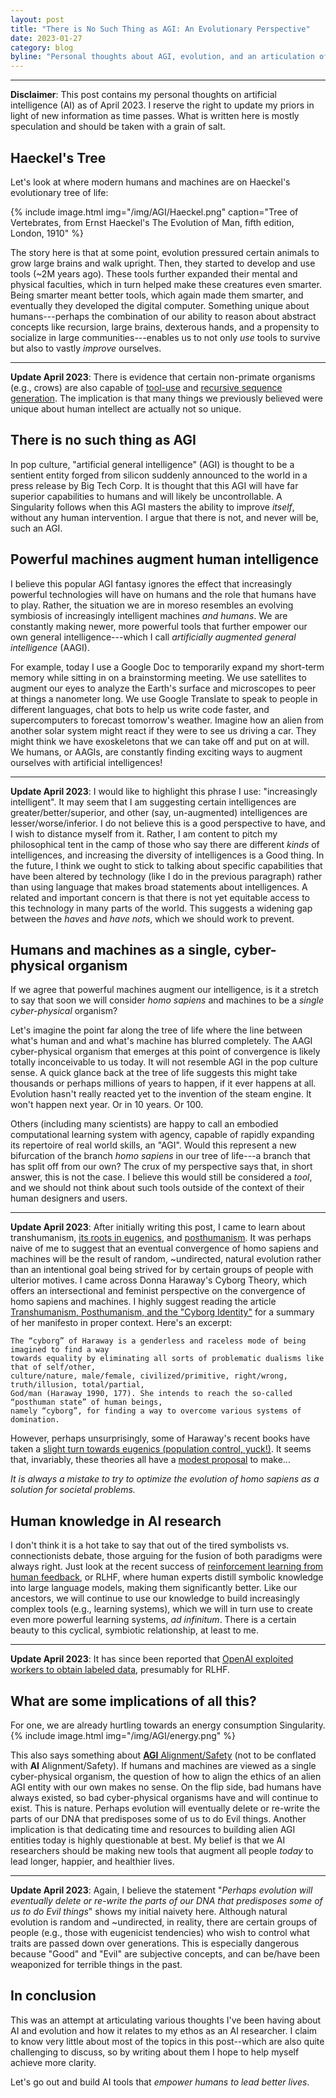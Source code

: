 ```yaml
---
layout: post
title: "There is No Such Thing as AGI: An Evolutionary Perspective"
date: 2023-01-27
category: blog
byline: "Personal thoughts about AGI, evolution, and an articulation of my ethos as an AI researcher"
---
```


<script type="text/javascript" async
  src="https://cdn.mathjax.org/mathjax/latest/MathJax.js?config=TeX-MML-AM_CHTML">
</script>

<script type="text/x-mathjax-config">
MathJax.Hub.Config({
  TeX: { equationNumbers: { autoNumber: "AMS" } },
  tex2jax: {inlineMath: [['$','$'], ['\\(','\\)']]}
});
</script>

---
**Disclaimer**: This post contains my personal thoughts on artificial intelligence (AI) as of April 2023. I reserve the right to update my priors in light of new information as time passes. What is written here is mostly speculation and should be taken with a grain of salt.

## Haeckel's Tree

Let's look at where modern humans and machines are on Haeckel's evolutionary tree of life:

{%
  include image.html
  img="/img/AGI/Haeckel.png"
  caption="Tree of Vertebrates, from Ernst Haeckel's The Evolution of Man, fifth edition, London, 1910"
%}

The story here is that at some point, evolution pressured certain animals to grow large brains and walk upright.
Then, they started to develop and use tools (~2M years ago).
These tools further expanded their mental and physical faculties, which in turn helped make these creatures even smarter.
Being smarter meant better tools, which again made them smarter, and eventually they developed the digital computer.
Something unique about humans---perhaps the combination of our ability to reason about abstract concepts like recursion, large brains, dexterous hands, and a propensity to socialize in large communities---enables us to not only *use* tools to survive but also to vastly *improve* ourselves.

---

**Update April 2023**: There is evidence that certain non-primate organisms (e.g., crows) are also capable of [tool-use](https://www.scientificamerican.com/article/the-secret-lives-of-tool/) and [recursive sequence generation](https://www.science.org/doi/10.1126/sciadv.abq3356). The implication is that many things we previously believed were unique about human intellect are actually not so unique.

## There is no such thing as AGI

In pop culture, "artificial general intelligence" (AGI) is thought to be a sentient entity forged from silicon suddenly announced to the world in a press release by Big Tech Corp.
It is thought that this AGI will have far superior capabilities to humans and will likely be uncontrollable.
A Singularity follows when this AGI masters the ability to improve *itself*, without any human intervention.
I argue that there is not, and never will be, such an AGI.

## Powerful machines augment human intelligence

I believe this popular AGI fantasy ignores the effect that increasingly powerful technologies will have on humans and the role that humans have to play.
Rather, the situation we are in moreso resembles an evolving symbiosis of increasingly intelligent machines *and humans*.
We are constantly making newer, more powerful tools that further empower our own general intelligence---which I call *artificially augmented general intelligence* (AAGI).

For example, today I use a Google Doc to temporarily expand my short-term memory while sitting in on a brainstorming meeting.
We use satellites to augment our eyes to analyze the Earth's surface and microscopes to peer at things a nanometer long. 
We use Google Translate to speak to people in different languages, chat bots to help us write code faster, and supercomputers to forecast tomorrow's weather.
Imagine how an alien from another solar system might react if they were to see us driving a car.
They might think we have exoskeletons that we can take off and put on at will. 
We humans, or AAGIs, are constantly finding exciting ways to augment ourselves with artificial intelligences!

---

**Update April 2023**: I would like to highlight this phrase I use: "increasingly intelligent". It may seem that I am suggesting certain intelligences are greater/better/superior, and other (say, un-augmented) intelligences are lesser/worse/inferior. I do not believe this is a good perspective to have, and I wish to distance myself from it. Rather, I am content to pitch my philosophical tent in the camp of those who say there are different *kinds* of intelligences, and increasing the diversity of intelligences is a Good thing. In the future, I think we ought to stick to talking about specific capabilities that have been altered by technology (like I do in the previous paragraph) rather than using language that makes broad statements about intelligences. A related and important concern is that there is not yet equitable access to this technology in many parts of the world. This suggests a widening gap between the *haves* and *have nots*, which we should work to prevent.  

## Humans and machines as a single, cyber-physical organism

If we agree that powerful machines augment our intelligence, is it a stretch to say that soon we will consider *homo sapiens* and machines to be a *single cyber-physical* organism?

Let's imagine the point far along the tree of life where the line between what's human and and what's machine has blurred completely.
The AAGI cyber-physical organism that emerges at this point of convergence is likely totally inconceivable to us today.
It will not resemble AGI in the pop culture sense.
A quick glance back at the tree of life suggests this might take thousands or perhaps millions of years to happen, if it ever happens at all. 
Evolution hasn't really reacted yet to the invention of the steam engine.
It won't happen next year. Or in 10 years. Or 100. 

Others (including many scientists) are happy to call an embodied computational learning system with agency, capable of rapidly expanding its repertoire of real world skills, an "AGI". Would this represent a new bifurcation of the branch *homo sapiens* in our tree of life---a branch that has split off from our own? 
The crux of my perspective says that, in short answer, this is not the case.
I believe this would still be considered a *tool*, and we should not think about such tools outside of the context of their human designers and users.

---
**Update April 2023**: After initially writing this post, I came to learn about transhumanism, [its roots in eugenics](https://en.wikipedia.org/wiki/Julian_Huxley), and [posthumanism](https://en.wikipedia.org/wiki/Posthumanism). It was perhaps naive of me to suggest that an eventual convergence of homo sapiens and machines will be the result of random, ~undirected, natural evolution rather than an intentional goal being strived for by certain groups of people with ulterior motives. I came across Donna Haraway's Cyborg Theory, which offers an intersectional and feminist perspective on the convergence of homo sapiens and machines. I highly suggest reading the article [Transhumanism, Posthumanism, and the "Cyborg Identity"](https://dergipark.org.tr/en/download/article-file/1803280) for a summary of her manifesto in proper context. Here's an excerpt:
```
The “cyborg” of Haraway is a genderless and raceless mode of being imagined to find a way
towards equality by eliminating all sorts of problematic dualisms like that of self/other,
culture/nature, male/female, civilized/primitive, right/wrong, truth/illusion, total/partial,
God/man (Haraway 1990, 177). She intends to reach the so-called “posthuman state” of human beings,
namely “cyborg”, for finding a way to overcome various systems of domination.
```
However, perhaps unsurprisingly, some of Haraway's recent books have taken a [slight turn towards eugenics (population control, yuck!)](https://www.reddit.com/r/CriticalTheory/comments/pjt3ck/comment/hbyq1y0/?utm_source=share&utm_medium=web2x&context=3). It seems that, invariably, these theories all have a [modest proposal](https://en.wikipedia.org/wiki/A_Modest_Proposal) to make...

*It is always a mistake to try to optimize the evolution of homo sapiens as a solution for societal problems.* 

## Human knowledge in AI research
I don't think it is a hot take to say that out of the tired symbolists vs. connectionists debate, those arguing for the fusion of both paradigms were always right.
Just look at the recent success of [reinforcement learning from human feedback](https://openai.com/blog/instruction-following/), or RLHF, where human experts distill symbolic knowledge into large language models, making them significantly better.
Like our ancestors, we will continue to use our knowledge to build increasingly complex tools (e.g., learning systems), which we will in turn use to create even more powerful learning systems, *ad infinitum*.
There is a certain beauty to this cyclical, symbiotic relationship, at least to me.

---
**Update April 2023**: It has since been reported that [OpenAI exploited workers to obtain labeled data](https://time.com/6247678/openai-chatgpt-kenya-workers/), presumably for RLHF.  

## What are some implications of all this?

For one, we are already hurtling towards an energy consumption Singularity.
{%
    include image.html
    img="/img/AGI/energy.png"
%}

This also says something about [**AGI** Alignment/Safety](https://www.agisafetyfundamentals.com) (not to be conflated with **AI** Alignment/Safety).
If humans and machines are viewed as a single cyber-physical organism, the question of how to align the ethics of an alien AGI entity with our own makes no sense.
On the flip side, bad humans have always existed, so bad cyber-physical organisms have and will continue to exist.
This is nature. 
Perhaps evolution will eventually delete or re-write the parts of our DNA that predisposes some of us to do Evil things.
Another implication is that dedicating time and resources to building alien AGI entities today is highly questionable at best.
My belief is that we AI researchers should be making new tools that augment all people *today* to lead longer, happier, and healthier lives.

---
**Update April 2023**: Again, I believe the statement "*Perhaps evolution will eventually delete or re-write the parts of our DNA that predisposes some of us to do Evil things*" shows my initial naivety here. 
Although natural evolution is random and ~undirected, in reality, there are certain groups of people (e.g., those with eugenicist tendencies) who wish to control what traits are passed down over generations.
This is especially dangerous because "Good" and "Evil" are subjective concepts, and can be/have been weaponized for terrible things in the past.


## In conclusion
This was an attempt at articulating various thoughts I've been having about AI and evolution and how it relates to my ethos as an AI researcher. I claim to know very little about most of the topics in this post--which are also quite challenging to discuss, so by writing about them I hope to help myself achieve more clarity. 

Let's go out and build AI tools that *empower humans to lead better lives*.

